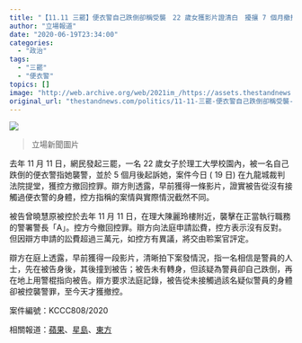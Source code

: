 ```yaml
---
title: "【11.11 三罷】便衣警自己跌倒卻稱受襲　22 歲女獲影片證清白　擾攘 7 個月撤控"
author: "立場報道"
date: "2020-06-19T23:34:00"
categories:
  - "政治"
tags:
  - "三罷"
  - "便衣警"
topics: []
image: "http://web.archive.org/web/2021im_/https://assets.thestandnews.com/media/photos/75407699_10156765412827544_1329526642808193024_o_hY72H_ZBE77iE.jpg"
original_url: "thestandnews.com/politics/11-11-三罷-便衣警自己跌倒卻稱受襲-22-歲女獲影片證清白-擾攘-7-個月撤控"
---
```

![](http://web.archive.org/web/2021im_/https://assets.thestandnews.com/media/photos/75407699_10156765412827544_1329526642808193024_o_hY72H_ZBE77iE.jpg)
> 立場新聞圖片

去年 11 月 11 日，網民發起三罷，一名 22 歲女子於理工大學校園內，被一名自己跌倒的便衣警指她襲警，並於 5 個月後起訴她，案件今日 ( 19 日) 在九龍城裁判法院提堂，獲控方撤回控罪。辯方則透露，早前獲得一條影片，證實被告從沒有接觸過便衣警的身體，控方指稱的案情與實際情況截然不同。

被告曾曉慧原被控於去年 11 月 11 日，在理大陳麗玲樓附近，襲擊在正當執行職務的警署警長「A」。控方今撤回控罪。辯方向法庭申請訟費，控方表示沒有反對。但因辯方申請的訟費超過三萬元，如控方有異議，將交由聆案官評定。

辯方在庭上透露，早前獲得一段影片，清晰拍下案發情況，指一名相信是警員的人士，先在被告身後，其後撞到被告；被告未有轉身，但該疑為警員卻自己跌倒，再在地上用警棍指向被告。辯方要求法庭記錄，被告從未接觸過該名疑似警員的身體卻被控襲警罪，至今天才獲撤控。

案件編號：KCCC808/2020

相關報道：[蘋果](http://web.archive.org/web/20211229132410/https://hk.appledaily.com/local/20200619/KXOI3LQNQGUUTRZNCPSGBHRJG4/?fbclid=IwAR19P-7h57rY1Yl0NRabgmK_0MbHzpph4bnSPaPj3-p5WtMnBvz6bjh-8FY)、[星島](http://web.archive.org/web/20211229132410/https://std.stheadline.com/realtime/article/1300115/%E5%8D%B3%E6%99%82-%E6%B8%AF%E8%81%9E-%E5%A4%A7%E4%B8%89%E7%BD%B7-%E5%A5%B3%E5%AD%90%E6%B6%89%E8%A5%B2%E8%AD%A6%E7%8D%B2%E6%92%A4%E6%8E%A7-CCTV%E6%8F%AD%E8%AD%A6%E9%95%B7%E6%89%8B%E8%82%98%E6%92%9E%E8%A2%AB%E5%91%8A%E5%BE%8C%E8%B7%8C%E5%80%92?fbclid=IwAR04RxRnJQq_hml0GULVdtZFdWt01X-p8WmLv2JxvYO7Y2Exl27NzQoWvAo)、[東方](http://web.archive.org/web/20211229132410/https://hk.on.cc/hk/bkn/cnt/news/20200619/bkn-20200619162218808-0619_00822_001.html)